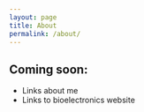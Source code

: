 ```yaml
---
layout: page
title: About
permalink: /about/
---
```


## Coming soon:
* Links about me
* Links to bioelectronics website